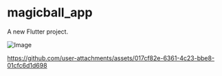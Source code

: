 # magicball_app

A new Flutter project.

![Image](https://github.com/user-attachments/assets/a864a2f9-c131-46dd-90c6-55a9ad4b4381)

https://github.com/user-attachments/assets/017cf82e-6361-4c23-bbe8-01cfc6d1d698
 
 
